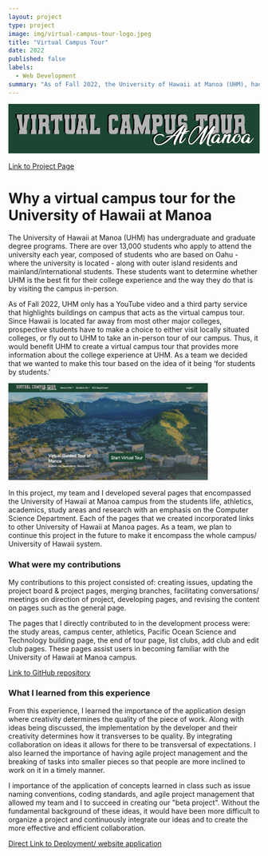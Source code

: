 ```yaml
---
layout: project
type: project
image: img/virtual-campus-tour-logo.jpeg
title: "Virtual Campus Tour"
date: 2022
published: false
labels:
  - Web Development
summary: "As of Fall 2022, the University of Hawaii at Manoa (UHM), had a virtual campus tour comprised of YouTube videos along with a third-party application that describes the buildings. By the UHM having a tour, it allowed for the university to be more accessible to out-of-state and neighboring island residents who are not able to visit campus. Therefore, my team and I created a virtual campus tour with the idea of it being 'for students by students.’"
---
```

<img class="img-fluid" width="700px" src="../img/virtual-campus-tour-logo.png">

[Link to Project Page](https://virtual-campus-tour.github.io/)

# Why a virtual campus tour for the University of Hawaii at Manoa

The University of Hawaii at Manoa (UHM) has undergraduate and graduate degree programs. There are over 13,000 students who apply to attend the university each year, composed of students who are based on Oahu - where the university is located - along with outer island residents and mainland/international students. These students want to determine whether UHM is the best fit for their college experience and the way they do that is by visiting the campus in-person.

As of Fall 2022, UHM only has a YouTube video and a third party service that highlights buildings on campus that acts as the virtual campus tour. Since Hawaii is located far away from most other major colleges, prospective students have to make a choice to either visit locally situated colleges, or fly out to UHM to take an in-person tour of our campus. Thus, it would benefit UHM to create a virtual campus tour that provides more information about the college experience at UHM. As a team we decided that we wanted to make this tour based on the idea of it being ‘for students by students.’

<img class="rounded float-start pe-4" width="400px" src="../img/virtual-campus-tour-homepage.png">

In this project, my team and I developed several pages that encompassed the University of Hawaii at Manoa campus from the students life, athletics, academics, study areas and research with an emphasis on the Computer Science Department. Each of the pages that we created incorporated links to other University of Hawaii at Manoa pages. As a team, we plan to continue this project in the future to make it encompass the whole campus/ University of Hawaii system.

### What were my contributions

My contributions to this project consisted of: creating issues, updating the project board & project pages, merging branches, facilitating conversations/ meetings on direction of project, developing pages, and revising the content on pages such as the general page. 

The pages that I directly contributed to in the development process were: the study areas, campus center, athletics,  Pacific Ocean Science and Technology building page, the end of tour page, list clubs, add club and edit club pages. These pages assist users in becoming familiar with the University of Hawaii at Manoa campus.

[Link to GitHub repository](https://github.com/virtual-campus-tour/virtual-campus-tour)

### What I learned from this experience

From this experience, I learned the importance of the application design where creativity determines the quality of the piece of work. Along with ideas being discussed, the implementation by the developer and their creativity determines how it transverses to be quality. By integrating collaboration on ideas it allows for there to be transversal of expectations. I also learned the importance of having agile project management and the breaking of tasks into smaller pieces so that people are more inclined to work on it in a timely manner. 

I  importance of the application of concepts learned in class such as issue naming conventions, coding standards, and agile project management that allowed my team and I to succeed in creating our "beta project". Without the fundamental background of these ideas, it would have been more difficult to organize a project and continuously integrate our ideas and to create the more effective and efficient collaboration.

[Direct Link to Deployment/ website application](https://uh-virtual-campus-tour.xyz/)
